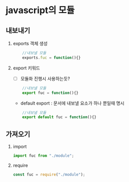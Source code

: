 # javascript의 모듈

## 내보내기

1. exports 객체 생성

	```js
		//내보낼 모듈
		exports.fuc = function(){}
	```
2. export 키워드

	- [ ] 모듈화 진행시 사용하는듯?
	```js
		//내보낼 모듈
		export fuc = function(){}
	```
	- default export : 문서에 내보낼 요소가 하나 뿐일때 명시
	```js
		//내보낼 모듈
		export default fuc = function(){}
	```
## 가져오기

1. import
	```js
	import fuc from "./module";
	```
2. require
	```js
	const fuc = require("./module");
	```
